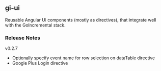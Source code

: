 gi-ui
-------------

Reusable Angular UI components (mostly as directives), that integrate well with the GoIncremental  stack.

### Release Notes
v0.2.7
- Optionally specify event name for row selection on dataTable directive
- Google Plus Login directive
